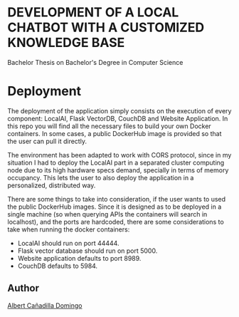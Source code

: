 # DEVELOPMENT OF A LOCAL CHATBOT WITH A CUSTOMIZED KNOWLEDGE BASE

Bachelor Thesis on Bachelor's Degree in Computer Science

# Deployment
The deployment of the application simply consists on the execution of every component: LocalAI, Flask VectorDB, CouchDB and Website Application. In this repo you will find all the necessary files to build your own Docker containers. In some cases, a public DockerHub image is provided so that the user can pull it directly.

The environment has been adapted to work with CORS protocol, since in my situation I had to deploy the LocalAI part in a separated cluster computing node due to its high hardware specs demand, specially in terms of memory occupancy. This lets the user to also deploy the application in a personalized, distributed way.

There are some things to take into consideration, if the user wants to used the public DockerHub images. Since it is designed as to be deployed in a single machine (so when querying APIs the containers will search in localhost), and the ports are hardcoded, there are some considerations to take when running the docker containers:
- LocalAI should run on port 44444. 
- Flask vector database should run on port 5000.
- Website application defaults to port 8989.
- CouchDB defaults to 5984.

## Author

[Albert Cañadilla Domingo](https://github.com/acanadil/)